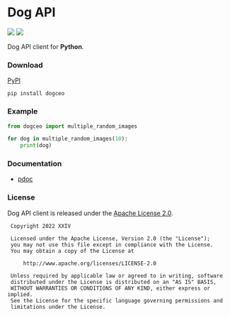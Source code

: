 # Dog API

[![](https://img.shields.io/github/v/tag/thexxiv/dogapi-py?label=version)](https://github.com/thexxiv/dogapi-py/releases/latest) [![](https://img.shields.io/github/license/thexxiv/dogapi-py)](https://github.com/thexxiv/dogapi-py/blob/main/LICENSE)

Dog API client for **Python**.

### Download
[PyPI](https://pypi.org/project/dogceo/)

```
pip install dogceo
```

### Example

```py
from dogceo import multiple_random_images

for dog in multiple_random_images(10):
    print(dog)
```

### Documentation

* [pdoc](https://thexxiv.github.io/dogapi-py)

### License

Dog API client is released under the [Apache License 2.0](https://github.com/thexxiv/dogapi-py/blob/main/LICENSE).

```
 Copyright 2022 XXIV

 Licensed under the Apache License, Version 2.0 (the "License");
 you may not use this file except in compliance with the License.
 You may obtain a copy of the License at

     http://www.apache.org/licenses/LICENSE-2.0

 Unless required by applicable law or agreed to in writing, software
 distributed under the License is distributed on an "AS IS" BASIS,
 WITHOUT WARRANTIES OR CONDITIONS OF ANY KIND, either express or implied.
 See the License for the specific language governing permissions and
 limitations under the License.
```